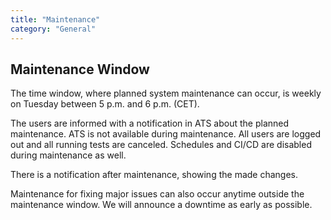 ```yaml
---
title: "Maintenance"
category: "General"
---
```


## Maintenance Window

The time window, where planned system maintenance can occur, is weekly on Tuesday between 5 p.m. and 6 p.m. (CET).

The users are informed with a notification in ATS about the planned maintenance. ATS is not available during maintenance. All users are logged out and all running tests are canceled. Schedules and CI/CD are disabled during maintenance as well.

There is a notification after maintenance, showing the made changes.

Maintenance for fixing major issues can also occur anytime outside the maintenance window. We will announce a downtime as early as possible.
